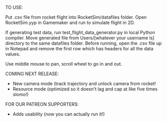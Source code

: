 TO USE:

Put .csv file from rocket flight into RocketSim/datafiles folder. Open RocketSim.yyp in Gamemaker and run to simulate flight in 2D.

If generating test data, run test_flight_data_generator.py in local Python compiler. Move generated file from Users/\[whatever your username is\] directory to the same datafiles folder. Before running, open the .csv file up in Notepad and remove the first row which has headers for all the data values.

Use middle mouse to pan, scroll wheel to go in and out.

COMING NEXT RELEASE:
- New camera mode (track trajectory and unlock camera from rocket!
- Resource mode (optimized so it doesn't lag and cap at like five times slomo!)

FOR OUR PATREON SUPPORTERS: 
- Adds usability (now you can actually run it!)